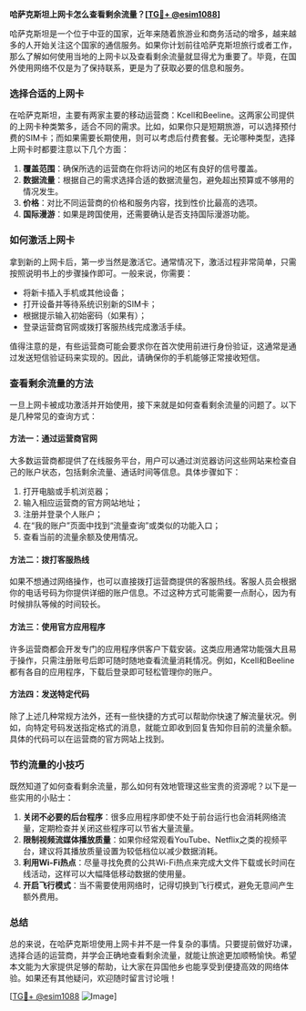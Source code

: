 **哈萨克斯坦上网卡怎么查看剩余流量？[[TG💪+ @esim1088](https://t.me/s/esim1088)]**

哈萨克斯坦是一个位于中亚的国家，近年来随着旅游业和商务活动的增多，越来越多的人开始关注这个国家的通信服务。如果你计划前往哈萨克斯坦旅行或者工作，那么了解如何使用当地的上网卡以及查看剩余流量就显得尤为重要了。毕竟，在国外使用网络不仅是为了保持联系，更是为了获取必要的信息和服务。

### **选择合适的上网卡**

在哈萨克斯坦，主要有两家主要的移动运营商：Kcell和Beeline。这两家公司提供的上网卡种类繁多，适合不同的需求。比如，如果你只是短期旅游，可以选择预付费的SIM卡；而如果需要长期使用，则可以考虑后付费套餐。无论哪种类型，选择上网卡时都要注意以下几个方面：

1. **覆盖范围**：确保所选的运营商在你将访问的地区有良好的信号覆盖。
2. **数据流量**：根据自己的需求选择合适的数据流量包，避免超出预算或不够用的情况发生。
3. **价格**：对比不同运营商的价格和服务内容，找到性价比最高的选项。
4. **国际漫游**：如果是跨国使用，还需要确认是否支持国际漫游功能。

### **如何激活上网卡**

拿到新的上网卡后，第一步当然是激活它。通常情况下，激活过程非常简单，只需按照说明书上的步骤操作即可。一般来说，你需要：

- 将新卡插入手机或其他设备；
- 打开设备并等待系统识别新的SIM卡；
- 根据提示输入初始密码（如果有）；
- 登录运营商官网或拨打客服热线完成激活手续。

值得注意的是，有些运营商可能会要求你在首次使用前进行身份验证，这通常是通过发送短信验证码来实现的。因此，请确保你的手机能够正常接收短信。

### **查看剩余流量的方法**

一旦上网卡被成功激活并开始使用，接下来就是如何查看剩余流量的问题了。以下是几种常见的查询方式：

#### **方法一：通过运营商官网**
大多数运营商都提供了在线服务平台，用户可以通过浏览器访问这些网站来检查自己的账户状态，包括剩余流量、通话时间等信息。具体步骤如下：
1. 打开电脑或手机浏览器；
2. 输入相应运营商的官方网站地址；
3. 注册并登录个人账户；
4. 在“我的账户”页面中找到“流量查询”或类似的功能入口；
5. 查看当前的流量余额及使用情况。

#### **方法二：拨打客服热线**
如果不想通过网络操作，也可以直接拨打运营商提供的客服热线。客服人员会根据你的电话号码为你提供详细的账户信息。不过这种方式可能需要一点耐心，因为有时候排队等候的时间较长。

#### **方法三：使用官方应用程序**
许多运营商都会开发专门的应用程序供客户下载安装。这类应用通常功能强大且易于操作，只需注册账号后即可随时随地查看流量消耗情况。例如，Kcell和Beeline都有各自的应用程序，下载后登录即可轻松管理你的账户。

#### **方法四：发送特定代码**
除了上述几种常规方法外，还有一些快捷的方式可以帮助你快速了解流量状况。例如，向特定号码发送指定格式的消息，就能立即收到回复告知你目前的流量余额。具体的代码可以在运营商的官方网站上找到。

### **节约流量的小技巧**

既然知道了如何查看剩余流量，那么如何有效地管理这些宝贵的资源呢？以下是一些实用的小贴士：

1. **关闭不必要的后台程序**：很多应用程序即使不处于前台运行也会消耗网络流量，定期检查并关闭这些程序可以节省大量流量。
2. **限制视频流媒体播放质量**：如果你经常观看YouTube、Netflix之类的视频平台，建议将其播放质量设置为较低档位以减少数据消耗。
3. **利用Wi-Fi热点**：尽量寻找免费的公共Wi-Fi热点来完成大文件下载或长时间在线活动，这样可以大幅降低移动数据的使用量。
4. **开启飞行模式**：当不需要使用网络时，记得切换到飞行模式，避免无意间产生额外费用。

### **总结**

总的来说，在哈萨克斯坦使用上网卡并不是一件复杂的事情。只要提前做好功课，选择合适的运营商，并学会正确地查看剩余流量，就能让旅途更加顺畅愉快。希望本文能为大家提供足够的帮助，让大家在异国他乡也能享受到便捷高效的网络体验。如果还有其他疑问，欢迎随时留言讨论哦！

[[TG💪+ @esim1088](https://t.me/s/esim1088) ![Image](https://i.postimg.cc/4NQfJmqS/Snipaste-2025-05-13-00-14-12.png)]